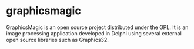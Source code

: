 # graphicsmagic
GraphicsMagic is an open source project distributed under the GPL. It is an image processing application developed in Delphi using several external open source libraries such as Graphics32.
